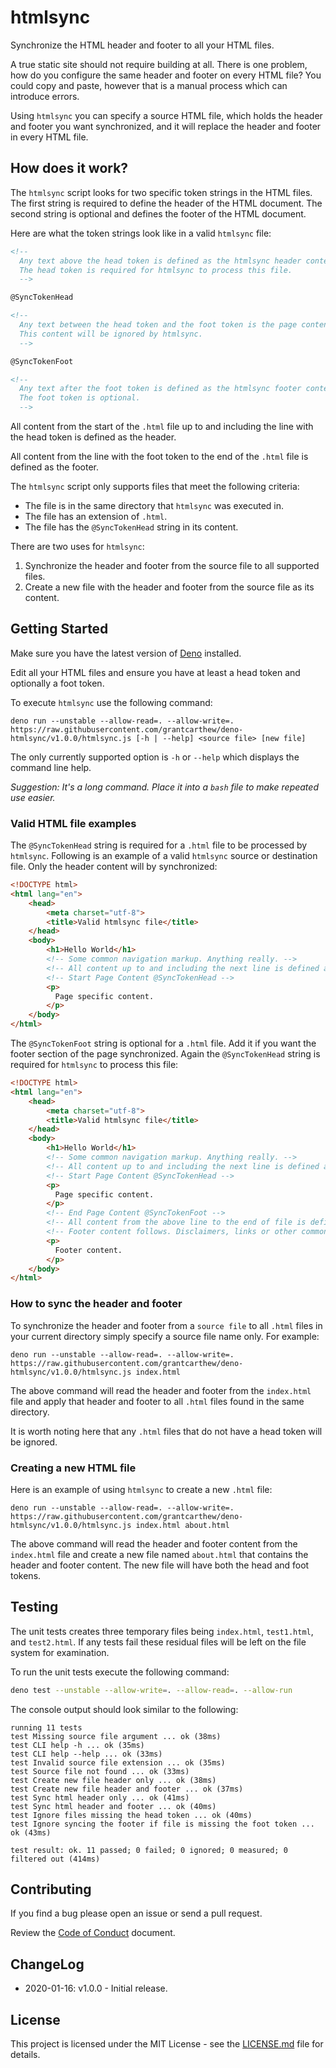 # htmlsync

Synchronize the HTML header and footer to all your HTML files.

A true static site should not require building at all. There is one problem, how do you
configure the same header and footer on every HTML file? You could copy and paste, however that
is a manual process which can introduce errors.

Using `htmlsync` you can specify a source HTML file, which holds the header and footer you want synchronized,
and it will replace the header and footer in every HTML file.

## How does it work?

The `htmlsync` script looks for two specific token strings in the HTML files. The first string is
required to define the header of the HTML document. The second string is optional and defines the footer of the HTML document.

Here are what the token strings look like in a valid `htmlsync` file:

```html
<!--
  Any text above the head token is defined as the htmlsync header content.
  The head token is required for htmlsync to process this file.
  -->

@SyncTokenHead

<!--
  Any text between the head token and the foot token is the page content.
  This content will be ignored by htmlsync.
  -->

@SyncTokenFoot

<!--
  Any text after the foot token is defined as the htmlsync footer content.
  The foot token is optional.
  -->
```

All content from the start of the `.html` file up to and including the line with the head token
is defined as the header.

All content from the line with the foot token to the end of the `.html` file is defined as the
footer.

The `htmlsync` script only supports files that meet the following criteria:

* The file is in the same directory that `htmlsync` was executed in.
* The file has an extension of `.html`.
* The file has the `@SyncTokenHead` string in its content.

There are two uses for `htmlsync`:

1. Synchronize the header and footer from the source file to all supported files.
1. Create a new file with the header and footer from the source file as its content.

## Getting Started

Make sure you have the latest version of [Deno](https://deno.land/) installed.

Edit all your HTML files and ensure you have at least a head token and optionally a foot token.

To execute `htmlsync` use the following command:

```batch
deno run --unstable --allow-read=. --allow-write=. https://raw.githubusercontent.com/grantcarthew/deno-htmlsync/v1.0.0/htmlsync.js [-h | --help] <source file> [new file]
```

The only currently supported option is `-h` or `--help` which displays the command line help.

_Suggestion: It's a long command. Place it into a `bash` file to make repeated use easier._

### Valid HTML file examples

The `@SyncTokenHead` string is required for a `.html` file to be processed by `htmlsync`. Following is an example of a valid `htmlsync` source or destination file. Only the header content will by synchronized:

```html
<!DOCTYPE html>
<html lang="en">
    <head>
        <meta charset="utf-8">
        <title>Valid htmlsync file</title>
    </head>
    <body>
        <h1>Hello World</h1>
        <!-- Some common navigation markup. Anything really. -->
        <!-- All content up to and including the next line is defined as header content -->
        <!-- Start Page Content @SyncTokenHead -->
        <p>
          Page specific content.
        </p>
    </body>
</html>
```

The `@SyncTokenFoot` string is optional for a `.html` file. Add it if you want the footer section of the page synchronized. Again the `@SyncTokenHead` string is required for `htmlsync` to process this file:

```html
<!DOCTYPE html>
<html lang="en">
    <head>
        <meta charset="utf-8">
        <title>Valid htmlsync file</title>
    </head>
    <body>
        <h1>Hello World</h1>
        <!-- Some common navigation markup. Anything really. -->
        <!-- All content up to and including the next line is defined as header content -->
        <!-- Start Page Content @SyncTokenHead -->
        <p>
          Page specific content.
        </p>
        <!-- End Page Content @SyncTokenFoot -->
        <!-- All content from the above line to the end of file is defined as the footer content -->
        <!-- Footer content follows. Disclaimers, links or other common content. -->
        <p>
          Footer content.
        </p>
    </body>
</html>
```

### How to sync the header and footer

To synchronize the header and footer from a `source file` to all `.html` files in your current directory simply specify a source file name only. For example:

```batch
deno run --unstable --allow-read=. --allow-write=. https://raw.githubusercontent.com/grantcarthew/deno-htmlsync/v1.0.0/htmlsync.js index.html
```

The above command will read the header and footer from the `index.html` file and apply that header and footer to
all `.html` files found in the same directory.

It is worth noting here that any `.html` files that do not have a head token will be ignored.

### Creating a new HTML file

Here is an example of using `htmlsync` to create a new `.html` file:

```batch
deno run --unstable --allow-read=. --allow-write=. https://raw.githubusercontent.com/grantcarthew/deno-htmlsync/v1.0.0/htmlsync.js index.html about.html
```

The above command will read the header and footer content from the `index.html` file and create a new file named `about.html` that contains the header and footer content. The new file will have both the head and foot tokens.

## Testing

The unit tests creates three temporary files being `index.html`, `test1.html`, and `test2.html`. If any tests fail these residual files will be left on the file system for examination.

To run the unit tests execute the following command:

```bash
deno test --unstable --allow-write=. --allow-read=. --allow-run
```

The console output should look similar to the following:

```text
running 11 tests
test Missing source file argument ... ok (38ms)
test CLI help -h ... ok (35ms)
test CLI help --help ... ok (33ms)
test Invalid source file extension ... ok (35ms)
test Source file not found ... ok (33ms)
test Create new file header only ... ok (38ms)
test Create new file header and footer ... ok (37ms)
test Sync html header only ... ok (41ms)
test Sync html header and footer ... ok (40ms)
test Ignore files missing the head token ... ok (40ms)
test Ignore syncing the footer if file is missing the foot token ... ok (43ms)

test result: ok. 11 passed; 0 failed; 0 ignored; 0 measured; 0 filtered out (414ms)
```

## Contributing

If you find a bug please open an issue or send a pull request.

Review the [Code of Conduct](CONTRIBUTING.md) document.

## ChangeLog

* 2020-01-16: v1.0.0 - Initial release.

## License

This project is licensed under the MIT License - see the [LICENSE.md](LICENSE.md) file for details.
